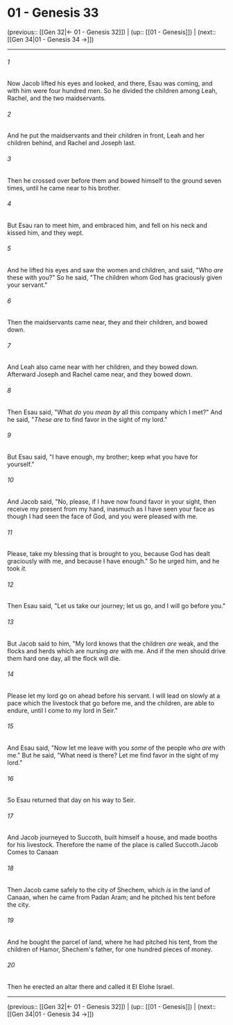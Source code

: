 # 01 - Genesis 33

(previous:: [[Gen 32|← 01 - Genesis 32]]) | (up:: [[01 - Genesis]]) | (next:: [[Gen 34|01 - Genesis 34 →]])

***


###### 1 
Now Jacob lifted his eyes and looked, and there, Esau was coming, and with him were four hundred men. So he divided the children among Leah, Rachel, and the two maidservants. 

###### 2 
And he put the maidservants and their children in front, Leah and her children behind, and Rachel and Joseph last. 

###### 3 
Then he crossed over before them and bowed himself to the ground seven times, until he came near to his brother. 

###### 4 
But Esau ran to meet him, and embraced him, and fell on his neck and kissed him, and they wept. 

###### 5 
And he lifted his eyes and saw the women and children, and said, "Who _are_ these with you?" So he said, "The children whom God has graciously given your servant." 

###### 6 
Then the maidservants came near, they and their children, and bowed down. 

###### 7 
And Leah also came near with her children, and they bowed down. Afterward Joseph and Rachel came near, and they bowed down. 

###### 8 
Then Esau said, "What _do_ you _mean by_ all this company which I met?" And he said, "_These are_ to find favor in the sight of my lord." 

###### 9 
But Esau said, "I have enough, my brother; keep what you have for yourself." 

###### 10 
And Jacob said, "No, please, if I have now found favor in your sight, then receive my present from my hand, inasmuch as I have seen your face as though I had seen the face of God, and you were pleased with me. 

###### 11 
Please, take my blessing that is brought to you, because God has dealt graciously with me, and because I have enough." So he urged him, and he took _it._ 

###### 12 
Then Esau said, "Let us take our journey; let us go, and I will go before you." 

###### 13 
But Jacob said to him, "My lord knows that the children _are_ weak, and the flocks and herds which are nursing _are_ with me. And if the men should drive them hard one day, all the flock will die. 

###### 14 
Please let my lord go on ahead before his servant. I will lead on slowly at a pace which the livestock that go before me, and the children, are able to endure, until I come to my lord in Seir." 

###### 15 
And Esau said, "Now let me leave with you _some_ of the people who _are_ with me." But he said, "What need is there? Let me find favor in the sight of my lord." 

###### 16 
So Esau returned that day on his way to Seir. 

###### 17 
And Jacob journeyed to Succoth, built himself a house, and made booths for his livestock. Therefore the name of the place is called Succoth.Jacob Comes to Canaan 

###### 18 
Then Jacob came safely to the city of Shechem, which _is_ in the land of Canaan, when he came from Padan Aram; and he pitched his tent before the city. 

###### 19 
And he bought the parcel of land, where he had pitched his tent, from the children of Hamor, Shechem's father, for one hundred pieces of money. 

###### 20 
Then he erected an altar there and called it El Elohe Israel.

***

(previous:: [[Gen 32|← 01 - Genesis 32]]) | (up:: [[01 - Genesis]]) | (next:: [[Gen 34|01 - Genesis 34 →]])
